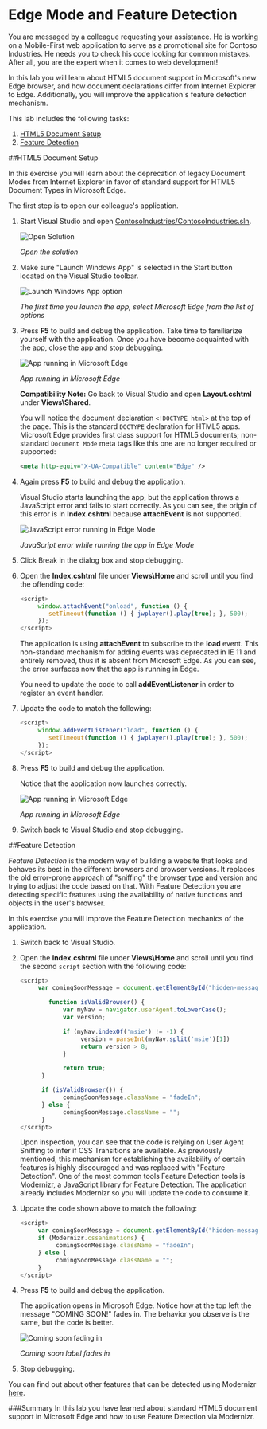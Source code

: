 ﻿Edge Mode and Feature Detection
========================================
You are messaged by a colleague requesting your assistance. He is working on a Mobile-First web application to serve as a promotional site for Contoso Industries. He needs you to check his code looking for common mistakes. After all, you are the expert when it comes to web development!

In this lab you will learn about HTML5 document support in Microsoft's new Edge browser, and how document declarations differ from Internet Explorer to Edge. Additionally, you will improve the application's feature detection mechanism.

This lab includes the following tasks:

1. [HTML5 Document Setup](#Task1)
1. [Feature Detection](#Task2)

<a name="Task1" />
##HTML5 Document Setup

In this exercise you will learn about the deprecation of legacy Document Modes from Internet Explorer in favor of standard support for HTML5 Document Types in Microsoft Edge.

The first step is to open our colleague's application.

1. Start Visual Studio and open [ContosoIndustries/ContosoIndustries.sln](../code/end/ContosoIndustries/ContosoIndustries.sln).

	![Open Solution](images/open-solution.png?raw=true)

	_Open the solution_

1. Make sure "Launch Windows App" is selected in the Start button located on the Visual Studio toolbar.

	![Launch Windows App option](./images/launch-edge.png)

	_The first time you launch the app, select Microsoft Edge from the list of options_

1. Press **F5** to build and debug the application. Take time to familiarize yourself with the application. Once you have become acquainted with the app, close the app and stop debugging.

	![App running in Microsoft Edge](images/app-in-edge.png?raw=true)

	_App running in Microsoft Edge_

	**Compatibility Note:** Go back to Visual Studio and open **Layout.cshtml** under **Views\Shared**.

	You will notice the document declaration `<!DOCTYPE html>` at the top of the page. This is the standard `DOCTYPE` declaration for HTML5 apps. Microsoft Edge provides first class support for HTML5 documents; non-standard `Document Mode` meta tags like this one are no longer required or supported:

	````XML
	<meta http-equiv="X-UA-Compatible" content="Edge" />
	````

1. Again press **F5** to build and debug the application.

	Visual Studio starts launching the app, but the application throws a JavaScript error and fails to start correctly. As you can see, the origin of this error is in **Index.cshtml** because **attachEvent** is not supported.

	![JavaScript error running in Edge Mode](images/javascript-error-running-in-edge-mode.png?raw=true)

	_JavaScript error while running the app in Edge Mode_

1. Click Break in the dialog box and stop debugging.

1. Open the **Index.cshtml** file under **Views\Home** and scroll until you find the offending code:

	````JavaScript
	<script>
		 window.attachEvent("onload", function () {
			setTimeout(function () { jwplayer().play(true); }, 500);
		 });
	</script>
	````

	The application is using **attachEvent** to subscribe to the **load** event. This non-standard mechanism for adding events was deprecated in IE 11 and entirely removed, thus it is absent from Microsoft Edge. As you can see, the error surfaces now that the app is running in Edge.

	You need to update the code to call **addEventListener** in order to register an event handler.

1. Update the code to match the following:
	<!-- mark:2 -->
	````JavaScript
	<script>
		 window.addEventListener("load", function () {
			setTimeout(function () { jwplayer().play(true); }, 500);
		 });
	</script>
	````

1. Press **F5** to build and debug the application.

	Notice that the application now launches correctly.

	![App running in Microsoft Edge](images/app-in-edge.png?raw=true)

	_App running in Microsoft Edge_

1. Switch back to Visual Studio and stop debugging.

<a name="Task2" />
##Feature Detection

_Feature Detection_ is the modern way of building a website that looks and behaves its best in the different browsers and browser versions. It replaces the old error-prone approach of "sniffing" the browser type and version and trying to adjust the code based on that.
With Feature Detection you are detecting specific features using the availability of native functions and objects in the user's browser.

In this exercise you will improve the Feature Detection mechanics of the application.


1. Switch back to Visual Studio.
1. Open the **Index.cshtml** file under **Views\Home** and scroll until you find the second `script` section with the following code:
	<!-- mark:4-14 -->
	````JavaScript
	<script>
		 var comingSoonMessage = document.getElementById("hidden-message");

			function isValidBrowser() {
				var myNav = navigator.userAgent.toLowerCase();
				var version;

				if (myNav.indexOf('msie') != -1) {
					 version = parseInt(myNav.split('msie')[1])
					 return version > 8;
				}

				return true;
		  }

		  if (isValidBrowser()) {
				comingSoonMessage.className = "fadeIn";
		  } else {
				comingSoonMessage.className = "";
		  }
	</script>
	````

	Upon inspection, you can see that the code is relying on User Agent Sniffing to infer if CSS Transitions are available. As previously mentioned, this mechanism for establishing the availability of certain features is highly discouraged and was replaced with "Feature Detection". One of the most common tools Feature Detection tools is [Modernizr](http://modernizr.com/), a JavaScript library for Feature Detection. The application already includes Modernizr so you will update the code to consume it.

1. Update the code shown above to match the following:

	<!-- mark:3 -->
	````JavaScript
	<script>
		 var comingSoonMessage = document.getElementById("hidden-message");
		 if (Modernizr.cssanimations) {
			  comingSoonMessage.className = "fadeIn";
		 } else {
			  comingSoonMessage.className = "";
		 }
	</script>
	````

1. Press **F5** to build and debug the application.

	The application opens in Microsoft Edge. Notice how at the top left the message "COMING SOON!" fades in. The behavior you observe is the same, but the code is better.

	![Coming soon fading in](images/coming-soon-fading-in.png?raw=true)

	_Coming soon label fades in_

1. Stop debugging.

You can find out about other features that can be detected using Modernizr [here](http://modernizr.com/docs/).

###Summary
In this lab you have learned about standard HTML5 document support in Microsoft Edge and how to use Feature Detection via Modernizr.
